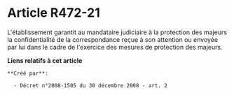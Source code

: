 # Article R472-21

L'établissement garantit au mandataire judiciaire à la protection des majeurs la confidentialité de la correspondance reçue à
son attention ou envoyée par lui dans le cadre de l'exercice des mesures de protection des majeurs.

**Liens relatifs à cet article**

	**Créé par**:

	  - Décret n°2008-1505 du 30 décembre 2008 - art. 2
